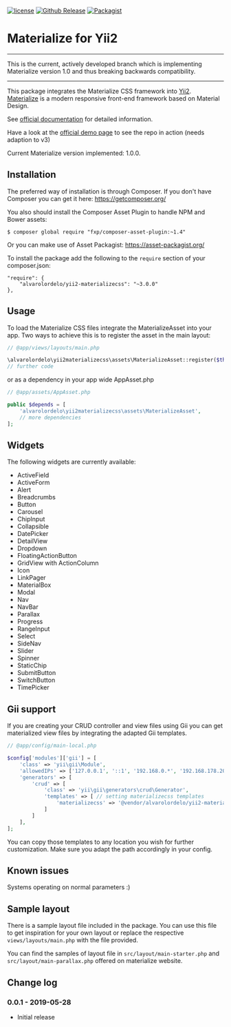 [![license](https://img.shields.io/badge/LICENCE-BSD--3--Clause-blue.svg)](https://packagist.org/packages/alvarolordelo/yii2-materializecss)
[![Github Release](https://img.shields.io/github/release/alvarolordelo/yii2-materializecss.svg)](https://packagist.org/packages/alvarolordelo/yii2-materializecss)
[![Packagist](https://img.shields.io/packagist/dt/alvarolordelo/yii2-materializecss.svg)](https://packagist.org/packages/alvarolordelo/yii2-materializecss)

# Materialize for Yii2

----

This is the current, actively developed branch which is implementing Materialize version 1.0 and thus breaking backwards compatibility.

----

This package integrates the Materialize CSS framework into [Yii2](http://www.yiiframework.com/).
[Materialize](http://materializecss.com/) is a modern responsive front-end framework based on Material Design.

See [official documentation](http://alvarolordelo.github.io/yii2-materializecss/) for detailed information.

Have a look at the [official demo page](https://yii2-materializecss.pluspunkt-coding.de) to see the repo in action (needs adaption to v3)

Current Materialize version implemented: 1.0.0.

## Installation

The preferred way of installation is through Composer.
If you don't have Composer you can get it here: https://getcomposer.org/

You also should install the Composer Asset Plugin to handle NPM and Bower assets:
```
$ composer global require "fxp/composer-asset-plugin:~1.4"
```

Or you can make use of Asset Packagist: <https://asset-packagist.org/>

To install the package add the following to the ```require``` section of your composer.json:
```
"require": {
    "alvarolordelo/yii2-materializecss": "~3.0.0"
},
```

## Usage

To load the Materialize CSS files integrate the MaterializeAsset into your app.
Two ways to achieve this is to register the asset in the main layout:

```php
// @app/views/layouts/main.php

\alvarolordelo\yii2materializecss\assets\MaterializeAsset::register($this);
// further code
```

or as a dependency in your app wide AppAsset.php

```php
// @app/assets/AppAsset.php

public $depends = [
    'alvarolordelo\yii2materializecss\assets\MaterializeAsset',
    // more dependencies
];
```

## Widgets

The following widgets are currently available:

* ActiveField
* ActiveForm
* Alert
* Breadcrumbs
* Button
* Carousel
* ChipInput
* Collapsible
* DatePicker
* DetailView
* Dropdown
* FloatingActionButton
* GridView with ActionColumn
* Icon
* LinkPager
* MaterialBox
* Modal
* Nav
* NavBar
* Parallax
* Progress
* RangeInput
* Select
* SideNav
* Slider
* Spinner
* StaticChip
* SubmitButton
* SwitchButton
* TimePicker

## Gii support

If you are creating your CRUD controller and view files using Gii you can get materialized view files by integrating the adapted Gii templates.

```php
// @app/config/main-local.php

$config['modules']['gii'] = [
    'class' => 'yii\gii\Module',      
    'allowedIPs' => ['127.0.0.1', '::1', '192.168.0.*', '192.168.178.20'],  
    'generators' => [
        'crud' => [
            'class' => 'yii\gii\generators\crud\Generator',
            'templates' => [ // setting materializecss templates
                'materializecss' => '@vendor/alvarolordelo/yii2-materializecss/src/gii-templates/generators/crud/materializecss', 
            ]
        ]
    ],
];
```

You can copy those templates to any location you wish for further customization. Make sure you adapt the path accordingly in your config.

## Known issues

Systems operating on normal parameters :)


## Sample layout

There is a sample layout file included in the package. You can use this file to get inspiration for
your own layout or replace the respective ```views/layouts/main.php``` with the file provided.

You can find the samples of layout file in ```src/layout/main-starter.php``` and ```src/layout/main-parallax.php``` offered on materialize website.

## Change log

### 0.0.1 - 2019-05-28
* Initial release
